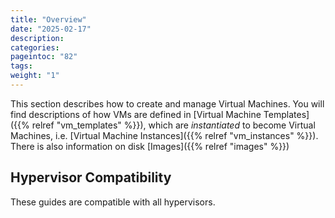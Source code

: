 ```yaml
---
title: "Overview"
date: "2025-02-17"
description:
categories:
pageintoc: "82"
tags:
weight: "1"
---
```


<a id="storage-overview"></a>

<!--# Overview -->

This section describes how to create and manage Virtual Machines.  You will find descriptions of how VMs are defined in [Virtual Machine Templates]({{% relref "vm_templates" %}}), which are _instantiated_ to become Virtual Machines, i.e. [Virtual Machine Instances]({{% relref "vm_instances" %}}). There is also information on disk [Images]({{% relref "images" %}})

## Hypervisor Compatibility

These guides are compatible with all hypervisors.
